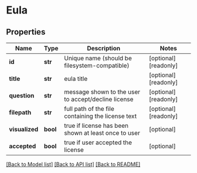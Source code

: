 # Eula

## Properties
Name | Type | Description | Notes
------------ | ------------- | ------------- | -------------
**id** | **str** | Unique name (should be filesystem-compatible) | [optional] [readonly] 
**title** | **str** | eula title | [optional] [readonly] 
**question** | **str** | message shown to the user to accept/decline license | [optional] [readonly] 
**filepath** | **str** | full path of the file containing the license text | [optional] [readonly] 
**visualized** | **bool** | true if license has been shown at least once to user | [optional] 
**accepted** | **bool** | true if user accepted the license | [optional] 

[[Back to Model list]](../README.md#documentation-for-models) [[Back to API list]](../README.md#documentation-for-api-endpoints) [[Back to README]](../README.md)


